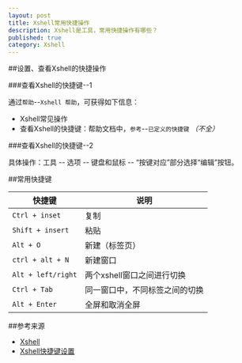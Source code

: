 ```yaml
---
layout: post
title: Xshell常用快捷操作
description: Xshell是工具，常用快捷操作有哪些？
published: true
category: Xshell
---
```



##设置、查看Xshell的快捷操作

###查看Xshell的快捷键--1

通过`帮助`--`Xshell 帮助`，可获得如下信息：

* Xshell常见操作
* 查看Xshell的快捷键：帮助文档中，`参考`--`已定义的快捷键` *（不全）*

###查看Xshell的快捷键--2

具体操作：工具 -- 选项 -- 键盘和鼠标 -- “按键对应”部分选择“编辑”按钮。

##常用快捷键

|快捷键|说明|
|------|----|
|`Ctrl + inset`| 复制|
|`Shift + insert`|粘贴|
|`Alt + O`| 新建（标签页）|
|`ctrl + alt + N`|新建窗口|
|`Alt + left/right`|两个xshell窗口之间进行切换|
|`Ctrl + Tab`|同一窗口中，不同标签之间的切换|
|`Alt + Enter`|全屏和取消全屏|


























##参考来源

* [Xshell][Xshell]
* [Xshell快捷键设置][Xshell快捷键设置]













[NingG]:    			http://ningg.github.com  "NingG"
[Xshell]:				http://www.netsarang.com/products/xsh_overview.html
[Xshell快捷键设置]:		http://guafei.iteye.com/blog/933512










